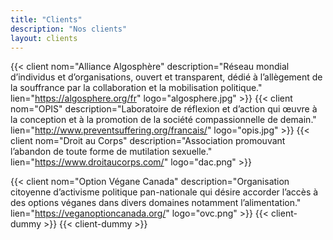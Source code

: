 ```yaml
---
title: "Clients"
description: "Nos clients"
layout: clients
---
```



  {{< client nom="Alliance Algosphère" description="Réseau mondial d’individus et d’organisations, ouvert et transparent, dédié à l’allègement de la souffrance par la collaboration et la mobilisation politique." lien="https://algosphere.org/fr" logo="algosphere.jpg" >}}
  {{< client nom="OPIS" description="Laboratoire de réflexion et d’action qui œuvre à la conception et à la promotion de la société compassionnelle de demain." lien="http://www.preventsuffering.org/francais/" logo="opis.jpg" >}}
  {{< client nom="Droit au Corps" description="Association promouvant l’abandon de toute forme de mutilation sexuelle." lien="https://www.droitaucorps.com/" logo="dac.png" >}}



  {{< client nom="Option Végane Canada" description="Organisation citoyenne d’activisme politique pan-nationale qui désire accorder l’accès à des options véganes dans divers domaines notamment l’alimentation." lien="https://veganoptioncanada.org/" logo="ovc.png" >}}
  {{< client-dummy >}}
  {{< client-dummy >}}

